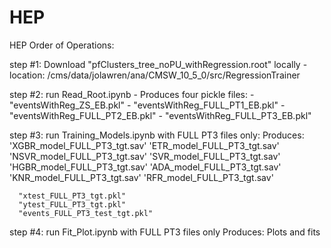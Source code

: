 # HEP
HEP
Order of Operations:

step #1: Download "pfClusters_tree_noPU_withRegression.root" locally
    - location: /cms/data/jolawren/ana/CMSW_10_5_0/src/RegressionTrainer
    
step #2: run Read_Root.ipynb
    - Produces four pickle files:
        - "eventsWithReg_ZS_EB.pkl"
        - "eventsWithReg_FULL_PT1_EB.pkl"
        - "eventsWithReg_FULL_PT2_EB.pkl"
        - "eventsWithReg_FULL_PT3_EB.pkl"

step #3: run Training_Models.ipynb with FULL PT3 files only:
    Produces:
      'XGBR_model_FULL_PT3_tgt.sav'
      'ETR_model_FULL_PT3_tgt.sav'
      'NSVR_model_FULL_PT3_tgt.sav'
      'SVR_model_FULL_PT3_tgt.sav'
      'HGBR_model_FULL_PT3_tgt.sav'
      'ADA_model_FULL_PT3_tgt.sav'
      'KNR_model_FULL_PT3_tgt.sav'
      'RFR_model_FULL_PT3_tgt.sav'

      "xtest_FULL_PT3_tgt.pkl"
      "ytest_FULL_PT3_tgt.pkl"
      "events_FULL_PT3_test_tgt.pkl"

step #4: run Fit_Plot.ipynb with FULL PT3 files only
    Produces: Plots and fits
